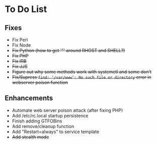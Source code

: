 # To Do List

## Fixes

- Fix Perl
- Fix Node
- ~~Fix Python (how to get '"' around RHOST and SHELL?)~~
- ~~Fix PHP~~
- ~~Fix IRB~~
- ~~Fix JJS~~
- ~~Figure out why some methods work with systemctl and some don't~~
- ~~Fix/Supress `find: ‘/var/www’: No such file or directory` error in webserver poison function~~

## Enhancements

- Automate web server poison attack (after fixing PHP)
- Add /etc/rc.local startup persistence
- Finish adding GTFOBins
- Add remove/cleanup function
- Add "Restart=always" to service template
- ~~Add stealth mode~~
